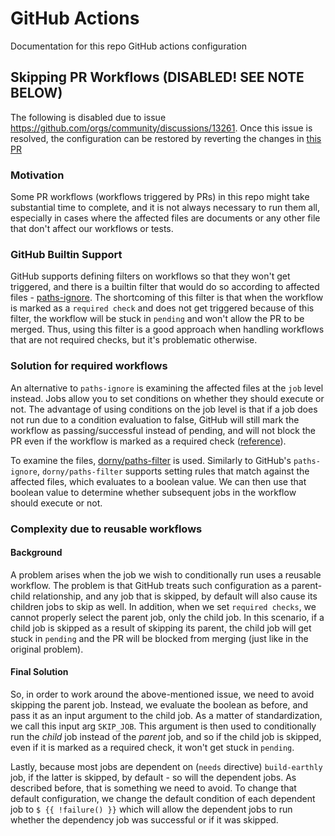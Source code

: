 # GitHub Actions

Documentation for this repo GitHub actions configuration

## Skipping PR Workflows (DISABLED! SEE NOTE BELOW)

The following is disabled due to issue https://github.com/orgs/community/discussions/13261.
Once this issue is resolved, the configuration can be restored by reverting the changes in [this PR](https://github.com/earthly/earthly/pull/3345)

### Motivation

Some PR workflows (workflows triggered by PRs) in this repo might take substantial time to complete,
and it is not always necessary to run them all, especially in cases where the affected files are documents or any other file that don't affect our workflows or tests.

### GitHub Builtin Support

GitHub supports defining filters on workflows so that they won't get triggered, and there is a builtin filter that would do so according to affected files - [paths-ignore](https://docs.github.com/en/actions/using-workflows/workflow-syntax-for-github-actions#onpushpull_requestpull_request_targetpathspaths-ignore).
The shortcoming of this filter is that when the workflow is marked as a `required check` and does not get triggered because of this filter,
the workflow will be stuck in `pending` and won't allow the PR to be merged.
Thus, using this filter is a good approach when handling workflows that are not required checks, but it's problematic otherwise.

### Solution for required workflows

An alternative to `paths-ignore` is examining the affected files at the `job` level instead.
Jobs allow you to set conditions on whether they should execute or not.
The advantage of using conditions on the job level is that if a job does not run due to a condition evaluation to false,
GitHub will still mark the workflow as passing/successful instead of pending,
and will not block the PR even if the workflow is marked as a required check ([reference](https://docs.github.com/en/actions/using-jobs/using-conditions-to-control-job-execution#overview)).

To examine the files, [dorny/paths-filter](https://github.com/dorny/paths-filter) is used.
Similarly to GitHub's `paths-ignore`, `dorny/paths-filter` supports setting rules that match against the affected files, which evaluates to a boolean value.
We can then use that boolean value to determine whether subsequent jobs in the workflow should execute or not.

### Complexity due to reusable workflows

#### Background

A problem arises when the job we wish to conditionally run uses a reusable workflow.
The problem is that GitHub treats such configuration as a parent-child relationship,
and any job that is skipped, by default will also cause its children jobs to skip as well.
In addition, when we set `required checks`, we cannot properly select the parent job, only the child job.
In this scenario, if a child job is skipped as a result of skipping its parent, the child job will get stuck in `pending` and the PR will be blocked from merging (just like in the original problem).

#### Final Solution

So, in order to work around the above-mentioned issue, we need to avoid
skipping the parent job. Instead, we evaluate the boolean as before, and pass it as
an input argument to the child job. As a matter of standardization, we call this input arg `SKIP_JOB`.
This argument is then used to conditionally run the _child_ job instead of the _parent_ job,
and so if the child job is skipped, even if it is marked as a required check, it won't get stuck in `pending`.

Lastly, because most jobs are dependent on (`needs` directive) `build-earthly` job, if the latter is skipped, by default - so will the dependent jobs.
As described before, that is something we need to avoid. To change that default configuration, we change
the default condition of each dependent job to `$ {{ !failure() }}` which will allow the dependent jobs to run whether the dependency job was successful or if it was skipped.
